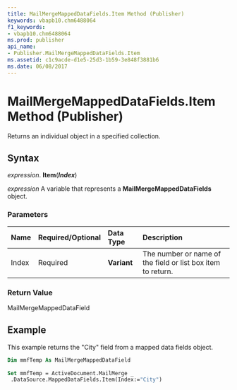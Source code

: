 ```yaml
---
title: MailMergeMappedDataFields.Item Method (Publisher)
keywords: vbapb10.chm6488064
f1_keywords:
- vbapb10.chm6488064
ms.prod: publisher
api_name:
- Publisher.MailMergeMappedDataFields.Item
ms.assetid: c1c9acde-d1e5-25d3-1b59-3e848f3881b6
ms.date: 06/08/2017
---
```



# MailMergeMappedDataFields.Item Method (Publisher)

Returns an individual object in a specified collection.


## Syntax

 _expression_. **Item**(**_Index_**)

 _expression_ A variable that represents a  **MailMergeMappedDataFields** object.


### Parameters



|**Name**|**Required/Optional**|**Data Type**|**Description**|
|:-----|:-----|:-----|:-----|
|Index|Required| **Variant**|The number or name of the field or list box item to return.|

### Return Value

MailMergeMappedDataField


## Example

This example returns the "City" field from a mapped data fields object.


```vb
Dim mmfTemp As MailMergeMappedDataField 
 
Set mmfTemp = ActiveDocument.MailMerge _ 
 .DataSource.MappedDataFields.Item(Index:="City")
```


